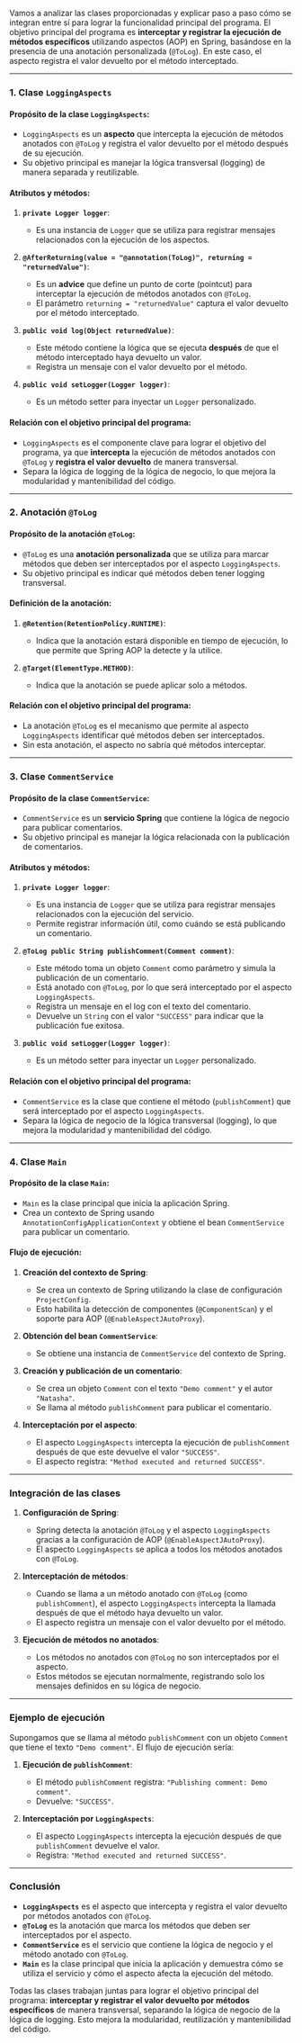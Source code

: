 Vamos a analizar las clases proporcionadas y explicar paso a paso cómo se integran entre sí para lograr la funcionalidad principal del programa. El objetivo principal del programa es **interceptar y registrar la ejecución de métodos específicos** utilizando aspectos (AOP) en Spring, basándose en la presencia de una anotación personalizada (`@ToLog`). En este caso, el aspecto registra el valor devuelto por el método interceptado.

---

### **1. Clase `LoggingAspects`**

#### **Propósito de la clase `LoggingAspects`**:
- `LoggingAspects` es un **aspecto** que intercepta la ejecución de métodos anotados con `@ToLog` y registra el valor devuelto por el método después de su ejecución.
- Su objetivo principal es manejar la lógica transversal (logging) de manera separada y reutilizable.

#### **Atributos y métodos**:
1. **`private Logger logger`**:
    - Es una instancia de `Logger` que se utiliza para registrar mensajes relacionados con la ejecución de los aspectos.

2. **`@AfterReturning(value = "@annotation(ToLog)", returning = "returnedValue")`**:
    - Es un **advice** que define un punto de corte (pointcut) para interceptar la ejecución de métodos anotados con `@ToLog`.
    - El parámetro `returning = "returnedValue"` captura el valor devuelto por el método interceptado.

3. **`public void log(Object returnedValue)`**:
    - Este método contiene la lógica que se ejecuta **después** de que el método interceptado haya devuelto un valor.
    - Registra un mensaje con el valor devuelto por el método.

4. **`public void setLogger(Logger logger)`**:
    - Es un método setter para inyectar un `Logger` personalizado.

#### **Relación con el objetivo principal del programa**:
- `LoggingAspects` es el componente clave para lograr el objetivo del programa, ya que **intercepta** la ejecución de métodos anotados con `@ToLog` y **registra el valor devuelto** de manera transversal.
- Separa la lógica de logging de la lógica de negocio, lo que mejora la modularidad y mantenibilidad del código.

---

### **2. Anotación `@ToLog`**

#### **Propósito de la anotación `@ToLog`**:
- `@ToLog` es una **anotación personalizada** que se utiliza para marcar métodos que deben ser interceptados por el aspecto `LoggingAspects`.
- Su objetivo principal es indicar qué métodos deben tener logging transversal.

#### **Definición de la anotación**:
1. **`@Retention(RetentionPolicy.RUNTIME)`**:
    - Indica que la anotación estará disponible en tiempo de ejecución, lo que permite que Spring AOP la detecte y la utilice.

2. **`@Target(ElementType.METHOD)`**:
    - Indica que la anotación se puede aplicar solo a métodos.

#### **Relación con el objetivo principal del programa**:
- La anotación `@ToLog` es el mecanismo que permite al aspecto `LoggingAspects` identificar qué métodos deben ser interceptados.
- Sin esta anotación, el aspecto no sabría qué métodos interceptar.

---

### **3. Clase `CommentService`**

#### **Propósito de la clase `CommentService`**:
- `CommentService` es un **servicio Spring** que contiene la lógica de negocio para publicar comentarios.
- Su objetivo principal es manejar la lógica relacionada con la publicación de comentarios.

#### **Atributos y métodos**:
1. **`private Logger logger`**:
    - Es una instancia de `Logger` que se utiliza para registrar mensajes relacionados con la ejecución del servicio.
    - Permite registrar información útil, como cuándo se está publicando un comentario.

2. **`@ToLog public String publishComment(Comment comment)`**:
    - Este método toma un objeto `Comment` como parámetro y simula la publicación de un comentario.
    - Está anotado con `@ToLog`, por lo que será interceptado por el aspecto `LoggingAspects`.
    - Registra un mensaje en el log con el texto del comentario.
    - Devuelve un `String` con el valor `"SUCCESS"` para indicar que la publicación fue exitosa.

3. **`public void setLogger(Logger logger)`**:
    - Es un método setter para inyectar un `Logger` personalizado.

#### **Relación con el objetivo principal del programa**:
- `CommentService` es la clase que contiene el método (`publishComment`) que será interceptado por el aspecto `LoggingAspects`.
- Separa la lógica de negocio de la lógica transversal (logging), lo que mejora la modularidad y mantenibilidad del código.

---

### **4. Clase `Main`**

#### **Propósito de la clase `Main`**:
- `Main` es la clase principal que inicia la aplicación Spring.
- Crea un contexto de Spring usando `AnnotationConfigApplicationContext` y obtiene el bean `CommentService` para publicar un comentario.

#### **Flujo de ejecución**:
1. **Creación del contexto de Spring**:
    - Se crea un contexto de Spring utilizando la clase de configuración `ProjectConfig`.
    - Esto habilita la detección de componentes (`@ComponentScan`) y el soporte para AOP (`@EnableAspectJAutoProxy`).

2. **Obtención del bean `CommentService`**:
    - Se obtiene una instancia de `CommentService` del contexto de Spring.

3. **Creación y publicación de un comentario**:
    - Se crea un objeto `Comment` con el texto `"Demo comment"` y el autor `"Natasha"`.
    - Se llama al método `publishComment` para publicar el comentario.

4. **Interceptación por el aspecto**:
    - El aspecto `LoggingAspects` intercepta la ejecución de `publishComment` después de que este devuelve el valor `"SUCCESS"`.
    - El aspecto registra: `"Method executed and returned SUCCESS"`.

---

### **Integración de las clases**

1. **Configuración de Spring**:
    - Spring detecta la anotación `@ToLog` y el aspecto `LoggingAspects` gracias a la configuración de AOP (`@EnableAspectJAutoProxy`).
    - El aspecto `LoggingAspects` se aplica a todos los métodos anotados con `@ToLog`.

2. **Interceptación de métodos**:
    - Cuando se llama a un método anotado con `@ToLog` (como `publishComment`), el aspecto `LoggingAspects` intercepta la llamada después de que el método haya devuelto un valor.
    - El aspecto registra un mensaje con el valor devuelto por el método.

3. **Ejecución de métodos no anotados**:
    - Los métodos no anotados con `@ToLog` no son interceptados por el aspecto.
    - Estos métodos se ejecutan normalmente, registrando solo los mensajes definidos en su lógica de negocio.

---

### **Ejemplo de ejecución**

Supongamos que se llama al método `publishComment` con un objeto `Comment` que tiene el texto `"Demo comment"`. El flujo de ejecución sería:

1. **Ejecución de `publishComment`**:
    - El método `publishComment` registra: `"Publishing comment: Demo comment"`.
    - Devuelve: `"SUCCESS"`.

2. **Interceptación por `LoggingAspects`**:
    - El aspecto `LoggingAspects` intercepta la ejecución después de que `publishComment` devuelve el valor.
    - Registra: `"Method executed and returned SUCCESS"`.

---

### **Conclusión**

- **`LoggingAspects`** es el aspecto que intercepta y registra el valor devuelto por métodos anotados con `@ToLog`.
- **`@ToLog`** es la anotación que marca los métodos que deben ser interceptados por el aspecto.
- **`CommentService`** es el servicio que contiene la lógica de negocio y el método anotado con `@ToLog`.
- **`Main`** es la clase principal que inicia la aplicación y demuestra cómo se utiliza el servicio y cómo el aspecto afecta la ejecución del método.

Todas las clases trabajan juntas para lograr el objetivo principal del programa: **interceptar y registrar el valor devuelto por métodos específicos** de manera transversal, separando la lógica de negocio de la lógica de logging. Esto mejora la modularidad, reutilización y mantenibilidad del código.